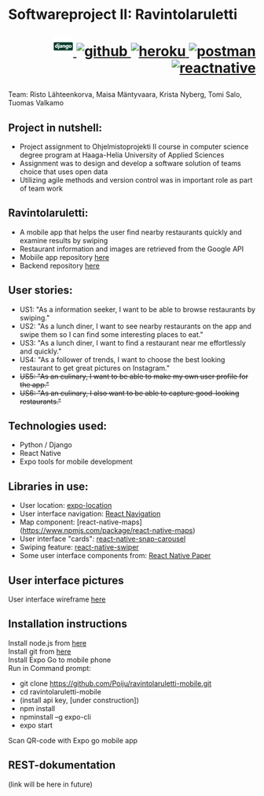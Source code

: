 # Softwareproject II: Ravintolaruletti<p align="right"> <a href="https://github.com/Poiju/ravintolaruletti-backend" target="_blank" rel="noreferrer"> <img src="https://raw.githubusercontent.com/devicons/devicon/master/icons/django/django-original.svg" alt="django" width="40" height="40"/> </a> <a href="https://github.com/Poiju" target="_blank" rel="noreferrer"> <img src="https://www.vectorlogo.zone/logos/github/github-icon.svg" alt="github" width="40" height="40"/> </a> <a href="https://ruletti.herokuapp.com" target="_blank" rel="noreferrer"> <img src="https://www.vectorlogo.zone/logos/heroku/heroku-icon.svg" alt="heroku" width="40" height="40"/> </a> <a href="https://postman.com" target="_blank" rel="noreferrer"> <img src="https://www.vectorlogo.zone/logos/getpostman/getpostman-icon.svg" alt="postman" width="40" height="40"/> </a> <a href="https://github.com/Poiju/ravintolaruletti-mobile" target="_blank" rel="noreferrer"> <img src="https://reactnative.dev/img/header_logo.svg" alt="reactnative" width="40" height="40"/> </a> </p>


Team: Risto Lähteenkorva, Maisa Mäntyvaara, Krista Nyberg, Tomi Salo, Tuomas Valkamo

## Project in nutshell:

* Project assignment to Ohjelmistoprojekti II course in computer science degree program at Haaga-Helia University of Applied Sciences
* Assignment was to design and develop a software solution of teams choice that uses open data
* Utilizing agile methods and version control was in important role as part of team work

## Ravintolaruletti:

* A mobile app that helps the user find nearby restaurants quickly and examine results by swiping 
* Restaurant information and images are retrieved from the Google API
* Mobiile app repository [here](https://github.com/Poiju/ravintolaruletti-mobile)
* Backend repository [here](https://github.com/Poiju/ravintolaruletti-backend)

## User stories:

* US1: "As a information seeker, I want to be able to browse restaurants by swiping."
* US2: "As a lunch diner, I want to see nearby restaurants on the app and swipe them so I can find some interesting places to eat."
* US3: "As a lunch diner, I want to find a restaurant near me effortlessly and quickly."
* US4: "As a follower of trends, I want to choose the best looking restaurant to get great pictures on Instagram."
* ~~US5: "As an culinary, I want to be able to make my own user profile for the app."~~
* ~~US6: "As an culinary, I also want to be able to capture good-looking restaurants."~~

## Technologies used:

* Python / Django
* React Native
* Expo tools for mobile development

## Libraries in use:

* User location: [expo-location](https://docs.expo.dev/versions/latest/sdk/location/)
* User interface navigation: [React Navigation](https://reactnavigation.org/)
* Map component: [react-native-maps] (https://www.npmjs.com/package/react-native-maps)
* User interface "cards": [react-native-snap-carousel](https://www.npmjs.com/package/react-native-snap-carousel)
* Swiping feature: [react-native-swiper](https://github.com/leecade/react-native-swiper)
* Some user interface components from: [React Native Paper](https://callstack.github.io/react-native-paper/)

## User interface pictures

User interface wireframe [here](http://wireframepro.mockflow.com/space/M0J2CZJDJmb)

## Installation instructions

Install node.js from 	[here](https://nodejs.org/en/download/)  
Install git from 	[here](https://git-scm.com)  
Install Expo Go to mobile phone  
Run in Command prompt:  
* git clone https://github.com/Poiju/ravintolaruletti-mobile.git  
* cd ravintolaruletti-mobile  
* (install api key, [under construction])  
* npm install  
* npminstall –g expo-cli  
* expo start  

Scan QR-code with Expo go mobile app  

## REST-dokumentation

(link will be here in future)



